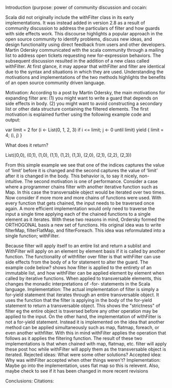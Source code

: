 Introduction (purpose: power of community discussion and cocain:

Scala did not originally include the withFilter class in its early implementations.  It was instead added in version 2.8 as a result of community discussion to address the particulars of filter and how guards with side effects work.  This discourse highlights a popular approach in the open source community to identify problems, discuss new ideas, and design functionality using direct feedback from users and other developers.  Martin Odersky communicated with the scala community through a mailing list to address open tickets requesting new for-expression behaviors.  The subsequent discussion resulted in the addition of a new class called withFilter.  At first glance, it may appear that withFilter and filter are identical due to the syntax and situations in which they are used.  Understanding the motivations and implementations of the two methods highlights the benefits of an open source community driven language.  

Motivation:
According to a post by Martin Odersky, the main motivations for expanding filter are:
(1) you might want to write a guard that depends on side effects in body.
(2) you might want to avoid constructing a secondary list or other
data structure containing the filtered elements.
<citation>
The first motivation is explained further using the following example code and output:

 var limit = 2
 for (i <- List(0, 1, 2, 3) if i <= limit; j <- 0 until limit) yield
{ limit = 4; (i, j) }

What does it return?

 List((0,0), (0,1), (1,0), (1,1), (1,2), (1,3), (2,0), (2,1), (2,2), (2,3))
<citation>

From this simple example we see that one of the indices captures the value of ‘limit’ before it is changed and the second captures the value of ‘limit’ after it is changed in the body.  This behavior is, to say it nicely, non-intuitive.  The second motivation is one of performance.  Consider a case where a programmer chains filter with another iterative function such as Map.  In this case the transversable object would be iterated over two times.  Now consider if more more and more chains of functions were used.  With every function that gets chained, the input needs to be traversed once again.  A more efficient implementation would only need to traverse the input a single time applying each of the chained functions to a single element as it iterates.  With these two reasons in mind, Ordersky formed the ORTHOGONAL basis a new set of functions.  His original idea was to write filterMap, filterFlatMap, and filterForeach.  This idea was reformulated into a single function; withFilter.

Because filter will apply itself to an entire list and return a sublist and WithFilter will apply on an element by element basis if it is called by another function. The functionality of withfilter over filter is that withFilter can use side effects from the body of a for statement to alter the guard. The example code below? shows how filter is applied to the entirety of an immutable list, and how withFilter can be applied element by element when called by iterative functions. When applied to transversable elements, this changes the monadic interpretations of -for- statements in the Scala language.
Implementation:
The actual implementation of filter is simply a for-yield statement that iterates through an entire transversable object. It uses the function that the filter is applying in the body of the for-yield statement to return a transversable object. This shows the "strictness" of filter eg the entire object is traversed before any other operation may be applied to the input. On the other hand, the implementation of withFilter is not a for-yield statement. Instead it is implemented on the idea that another method can be applied simultaneously such as map, flatmap, foreach, or even another withfilter. With this in mind withFilter applies the operation that follows as it applies the filtering function. The result of these two implementations is that when chained with map, flatmap, etc. filter will apply these post hoc while withFilter will apply them as the transversable object is iterated.
Rejected ideas: What were some other solutions?
Accepted idea: Why was withFilter accepted when other things weren't?
Implementation: Maybe go into the implementation, uses flat map so this is relevent. Also, maybe check to see if it has been changed in more recent revisions

Conclusions:
Citations:
